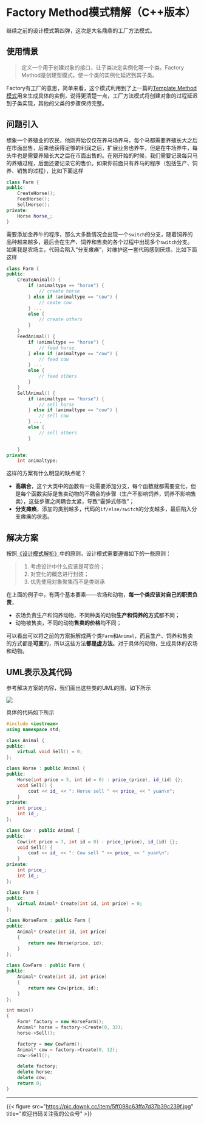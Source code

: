 # Factory Method模式精解（C++版本）

继续之前的设计模式第四弹，这次是大名鼎鼎的工厂方法模式。
<!--more-->
## 使用情景
> 定义一个用于创建对象的接口，让子类决定实例化哪一个类。Factory Method是创建型模式，使一个类的实例化延迟到其子类。

Factory有工厂的意思，简单来看，这个模式利用到了上一篇的[Template Method模式](https://bugxch.github.io/dp_3/)用来生成具体的实例，说得更清楚一点，工厂方法模式将创建对象的过程延迟到子类实现，其他的父类的步骤保持完整。
## 问题引入
想象一个养殖业的农民，他刚开始仅仅在养马场养马，每个马都需要养殖长大之后在市面出售，后来他获得足够的利润之后，扩展业务也养牛，但是在牛场养牛，每头牛也是需要养殖长大之后在市面出售的。在刚开始的时候，我们需要记录每只马的养殖过程，后面还要记录它的售价。如果你前面只有养马的程序（包括生产、饲养、销售的过程），比如下面这样
```cpp
class Farm {
public:
    CreateHorse();
    FeedHorse();
    SellHorse();
private:
    Horse horse_;
}

```
需要添加金养牛的程序，那么大多数情况会出现一个`switch`的分支，随着饲养的品种越来越多，最后会在生产、饲养和售卖的各个过程中出现多个`switch`分支。如果我是农场主，代码会陷入“分支瘫痪”，对维护这一套代码感到厌烦。比如下面这样
```cpp
class Farm {
public:
    CreateAnimal() {
        if (animaltype == "horse") {
            // create horse
        } else if (animaltype == "cow") {
            // ceate cow
        } ...
        else {
            // create others
        }
    }
    FeedAnimal() {
        if (animaltype == "horse") {
            // feed horse
        } else if (animaltype == "cow") {
            // feed cow
        } ...
        else {
            // feed others
        }
    }
    SellAnimal() {
        if (animaltype == "horse") {
            // sell horse
        } else if (animaltype == "cow") {
            // sell cow
        } ...
        else {
            // sell others
        }

    }
private:
    int animaltype;
```
这样的方案有什么明显的缺点呢？
- **高耦合**，这个大类中的函数有一处需要添加分支，每个函数就都需要变化，但是每个函数实际是售卖动物的不耦合的步骤（生产不影响饲养，饲养不影响售卖），这些步骤之间耦合太紧，导致“霰弹式修改”；
- **分支瘫痪**，添加的类别越多，代码的`if/else/switch`的分支越多，最后陷入分支瘫痪的状态。
## 解决方案
按照[《设计模式解析》](https://book.douban.com/subject/20406704/)中的原则，设计模式需要遵循如下的一些原则：
> 1. 考虑设计中什么应该是可变的；
> 2. 对变化的概念进行封装；
> 3. 优先使用对象聚集而不是类继承

在上面的例子中，有两个基本要素——农场和动物，**每一个类应该对自己的职责负责**，
- 农场负责生产和饲养动物，不同种类的动物**生产和饲养的方式**都不同；
- 动物被售卖，不同的动物**售卖的价格**均不同；

可以看出可以将之前的方案拆解成两个类`Farm`和`Animal`，而且生产、饲养和售卖的方式都是**可变**的，所以这些方法**都是虚方法**。对于具体的动物，生成具体的农场和动物。

## UML表示及其代码
参考解决方案的内容，我们画出这些类的UML的图，如下所示

![](https://pic.imgdb.cn/item/608f4683d1a9ae528ff55eb5.png)

具体的代码如下所示
```cpp
#include <iostream>
using namespace std;

class Animal {
public:
	virtual void Sell() = 0;
};

class Horse : public Animal {
public:
	Horse(int price = 5, int id = 0) : price_(price), id_(id) {};
	void Sell() {
		cout << id_ << ": Horse sell " << price_ << " yuan\n";
	}
private:
	int price_;
	int id_;
};

class Cow : public Animal {
public:
	Cow(int price = 7, int id = 0) : price_(price), id_(id) {};
	void Sell() {
		cout << id_ << ": Cow sell " << price_ << " yuan\n";
	}
private:
	int price_;
	int id_;
};

class Farm {
public:
	virtual Animal* Create(int id, int price) = 0;
};

class HorseFarm : public Farm {
public:
	Animal* Create(int id, int price)
	{
		return new Horse(price, id);
	}
};

class CowFarm : public Farm {
public:
	Animal* Create(int id, int price)
	{
		return new Cow(price, id);
	}
};

int main()
{
	Farm* factory = new HorseFarm();
	Animal* horse = factory->Create(0, 32);
	horse->Sell();

	factory = new CowFarm();
	Animal* cow = factory->Create(0, 12);
	cow->Sell();

	delete factory;
	delete horse;
	delete cow;
	return 0;
}
```

---

{{< figure src="https://pic.downk.cc/item/5ff098c63ffa7d37b39c239f.jpg" title="欢迎扫码关注我的公众号" >}}
